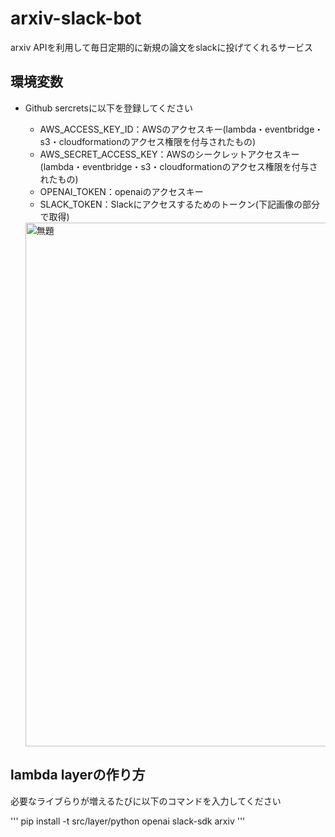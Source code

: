 # arxiv-slack-bot
arxiv APIを利用して毎日定期的に新規の論文をslackに投げてくれるサービス


## 環境変数
- Github sercretsに以下を登録してください
  - AWS_ACCESS_KEY_ID：AWSのアクセスキー(lambda・eventbridge・s3・cloudformationのアクセス権限を付与されたもの)
  - AWS_SECRET_ACCESS_KEY：AWSのシークレットアクセスキー(lambda・eventbridge・s3・cloudformationのアクセス権限を付与されたもの)
  - OPENAI_TOKEN：openaiのアクセスキー
  - SLACK_TOKEN：Slackにアクセスするためのトークン(下記画像の部分で取得)
  
  <img width="838" alt="無題" src="https://user-images.githubusercontent.com/58076642/229334919-5a628c38-4ac9-4fe1-9ba9-b4a8a5e3cf7b.png">



## lambda layerの作り方  
必要なライブらりが増えるたびに以下のコマンドを入力してください

'''
pip install -t src/layer/python openai slack-sdk arxiv
'''
